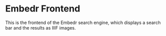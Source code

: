 Embedr Frontend
===============

This is the frontend of the Embedr search engine, which displays a search bar and the results as IIIF images.
